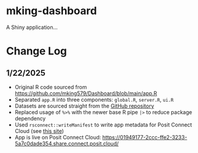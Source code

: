 # mking-dashboard

A Shiny application...

# Change Log

## 1/22/2025

* Original R code sourced from https://github.com/mking579/Dashboard/blob/main/app.R
* Separated `app.R` into three components: `global.R`, `server.R`, `ui.R`
* Datasets are sourced straight from the [GitHub repository](https://github.com/mking579/Dashboard/tree/main/csv%20files)
* Replaced usage of `%>%` with the newer base R pipe `|>` to reduce package dependency
* Used `rsconnect::writeManifest` to write app metadata for Posit Connect Cloud (see [this site](https://docs.posit.co/connect-cloud/how-to/r/shiny-r.html#add-dependency-file))
* App is live on Posit Connect Cloud: https://01949177-2ccc-ffe2-3233-5a7c0dade354.share.connect.posit.cloud/